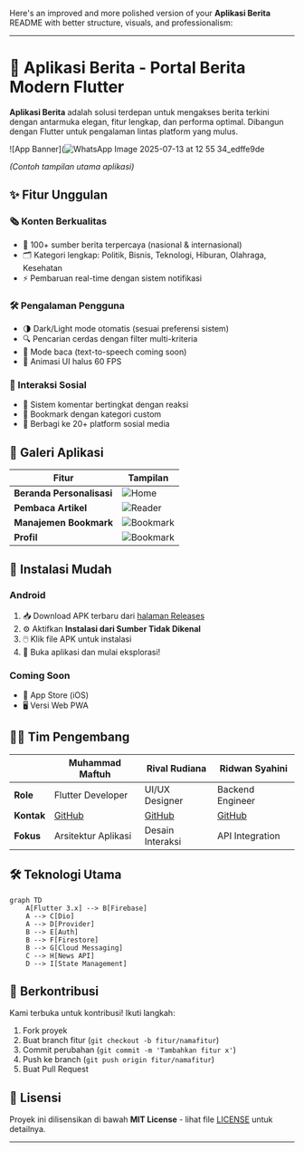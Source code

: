 Here's an improved and more polished version of your **Aplikasi Berita** README with better structure, visuals, and professionalism:

---

# 📱 Aplikasi Berita - Portal Berita Modern Flutter

**Aplikasi Berita** adalah solusi terdepan untuk mengakses berita terkini dengan antarmuka elegan, fitur lengkap, dan performa optimal. Dibangun dengan Flutter untuk pengalaman lintas platform yang mulus.

![App Banner](![WhatsApp Image 2025-07-13 at 12 55 34_edffe9de](https://github.com/user-attachments/assets/6853ae60-f9fe-49b5-b567-f59999696f07)
  
*(Contoh tampilan utama aplikasi)*

## ✨ Fitur Unggulan

### 🗞️ Konten Berkualitas
- 📰 100+ sumber berita terpercaya (nasional & internasional)
- 🗂 Kategori lengkap: Politik, Bisnis, Teknologi, Hiburan, Olahraga, Kesehatan
- ⚡ Pembaruan real-time dengan sistem notifikasi

### 🛠️ Pengalaman Pengguna
- 🌗 Dark/Light mode otomatis (sesuai preferensi sistem)
- 🔍 Pencarian cerdas dengan filter multi-kriteria
- 📖 Mode baca (text-to-speech coming soon)
- 🚀 Animasi UI halus 60 FPS

### 🔄 Interaksi Sosial
- 💬 Sistem komentar bertingkat dengan reaksi
- 📌 Bookmark dengan kategori custom
- 🤝 Berbagi ke 20+ platform sosial media

## 📸 Galeri Aplikasi

| Fitur | Tampilan |
|-------|----------|
| **Beranda Personalisasi** | ![Home](https://github.com/user-attachments/assets/6853ae60-f9fe-49b5-b567-f59999696f07) |
| **Pembaca Artikel** | ![Reader](https://github.com/user-attachments/assets/9c284254-e06c-4f69-84ab-5f520ca828cb) |
| **Manajemen Bookmark** | ![Bookmark](https://github.com/user-attachments/assets/7d36c4bc-b679-4209-9665-f4b3cf69092c) |
| **Profil** | ![Bookmark](https://github.com/user-attachments/assets/5d12df43-1949-46aa-a282-260c75039d5d) |



## 🚀 Instalasi Mudah

### Android
1. 📥 Download APK terbaru dari [halaman Releases](https://github.com/Maftuuh1922/aplikasi_berita/releases)
2. ⚙️ Aktifkan **Instalasi dari Sumber Tidak Dikenal**
3. 🖱️ Klik file APK untuk instalasi
4. 🎉 Buka aplikasi dan mulai eksplorasi!

### Coming Soon
- 🍏 App Store (iOS)
- 🖥️ Versi Web PWA

## 👨‍💻 Tim Pengembang

| | Muhammad Maftuh | Rival Rudiana | Ridwan Syahini |
|-|-----------------|---------------|-----------------|
| **Role** | Flutter Developer | UI/UX Designer | Backend Engineer |
| **Kontak** | [GitHub](https://github.com/Maftuuh1922) | [GitHub](https://github.com/rivalrudiana1) | [GitHub](https://github.com/rdwnsyh) |
| **Fokus** | Arsitektur Aplikasi | Desain Interaksi | API Integration |

## 🛠️ Teknologi Utama

```mermaid
graph TD
    A[Flutter 3.x] --> B[Firebase]
    A --> C[Dio]
    A --> D[Provider]
    B --> E[Auth]
    B --> F[Firestore]
    B --> G[Cloud Messaging]
    C --> H[News API]
    D --> I[State Management]
```

## 🤝 Berkontribusi

Kami terbuka untuk kontribusi! Ikuti langkah:
1. Fork proyek
2. Buat branch fitur (`git checkout -b fitur/namafitur`)
3. Commit perubahan (`git commit -m 'Tambahkan fitur x'`)
4. Push ke branch (`git push origin fitur/namafitur`)
5. Buat Pull Request

## 📄 Lisensi
Proyek ini dilisensikan di bawah **MIT License** - lihat file [LICENSE](LICENSE) untuk detailnya.

---



